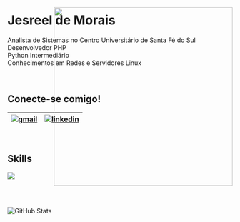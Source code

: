 # Jesreel de Morais

<p align="left"> 
  Analista de Sistemas no Centro Universitário de Santa Fé do Sul<br>
  Desenvolvedor PHP<br>
  Python Intermediário<br>
  Conhecimentos em Redes e Servidores Linux
</p>
<br>

## Conecte-se comigo!

[![gmail](https://img.shields.io/badge/-Gmail-FF0000?style=flat-square&labelColor=FF0000&logo=gmail&logoColor=white)](mailto:jesreelmorais@gmail.com)|[![linkedin](https://img.shields.io/badge/-Linkedin-0e76a8?style=flat-square&logo=Linkedin&logoColor=white)](https://www.linkedin.com/in/jmorais-dev)
--|--  


<br>

## Skills

<p align="left">
  <a href="https://skillicons.dev">
    <img src="https://skillicons.dev/icons?i=php,python,git,postgresql,mysql,linux,nginx,html,js,css,bootstrap&perline=12&theme=light" />
  </a>
</p>

<img src="https://static.vecteezy.com/ti/vetor-gratis/p1/5638059-conceito-ilustracao-isometrica-man-digitando-linguagem-programacao-para-aplicativo-web-gratis-vetor.jpg" min-width="400px" max-width="400px" width="400px" align="right" style="margin-top: -400px;">

<br><br>

![GitHub Stats](https://github-readme-stats.vercel.app/api?username=jesreel&show_icons=true)


